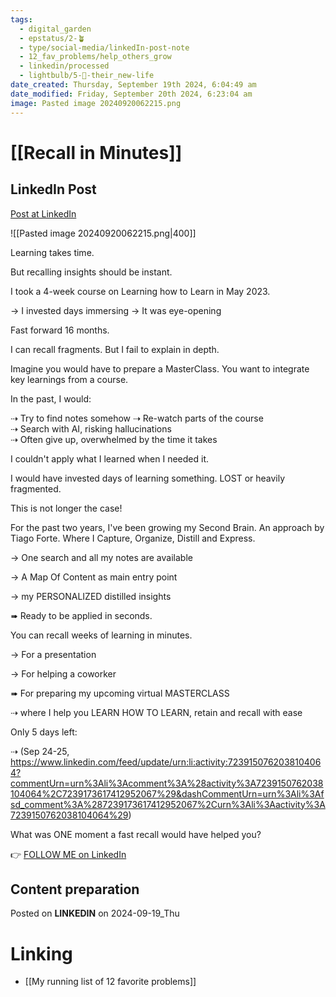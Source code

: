 ```yaml
---
tags:
  - digital_garden
  - epstatus/2-🪴
  - type/social-media/linkedIn-post-note
  - 12_fav_problems/help_others_grow
  - linkedin/processed
  - lightbulb/5-🔵-their_new-life
date_created: Thursday, September 19th 2024, 6:04:49 am
date_modified: Friday, September 20th 2024, 6:23:04 am
image: Pasted image 20240920062215.png
---
```

# [[Recall in Minutes]]
## LinkedIn Post
[Post at LinkedIn](https://www.linkedin.com/posts/sebastiankamilli_learning-takes-time-but-recalling-insights-activity-7242412229826936833-UQCn?utm_source=share&utm_medium=member_desktop)

![[Pasted image 20240920062215.png|400]]  

Learning takes time.

But recalling insights should be instant.

I took a 4-week course on Learning how to Learn in May 2023. 

→ I invested days immersing
→ It was eye-opening 

Fast forward 16 months. 

I can recall fragments. 
But I fail to explain in depth.

Imagine you would have to prepare a MasterClass.
You want to integrate key learnings from a course.

In the past, I would:

⇢ Try to find notes somehow
⇢ Re-watch parts of the course  
⇢ Search with AI, risking hallucinations  
⇢ Often give up, overwhelmed by the time it takes

I couldn't apply what I learned when I needed it.

I would have invested days of learning something.
LOST or heavily fragmented.

This is not longer the case!

For the past two years, I've been growing my Second Brain. 
An approach by Tiago Forte.
Where I Capture, Organize, Distill and Express.

→ One search and all my notes are available

→ A Map Of Content as main entry point

→ my PERSONALIZED distilled insights

➠ Ready to be applied in seconds.

You can recall weeks of learning in minutes. 

→ For a presentation

→ For helping a coworker

➠ For preparing my upcoming virtual MASTERCLASS 

⇢ where I help you LEARN HOW TO LEARN, retain and recall with ease

Only 5 days left:

⇢ (Sep 24-25, https://www.linkedin.com/feed/update/urn:li:activity:7239150762038104064?commentUrn=urn%3Ali%3Acomment%3A%28activity%3A7239150762038104064%2C7239173617412952067%29&dashCommentUrn=urn%3Ali%3Afsd_comment%3A%287239173617412952067%2Curn%3Ali%3Aactivity%3A7239150762038104064%29)

What was ONE moment a fast recall would have helped you?

👉 [FOLLOW ME on LinkedIn](https://www.linkedin.com/comm/mynetwork/discovery-see-all?usecase=PEOPLE_FOLLOWS&followMember=sebastiankamilli)

## Content preparation

Posted on **LINKEDIN** on 2024-09-19_Thu
# Linking
+ [[My running list of 12 favorite problems]]